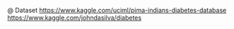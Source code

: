 @ Dataset
https://www.kaggle.com/uciml/pima-indians-diabetes-database
https://www.kaggle.com/johndasilva/diabetes
